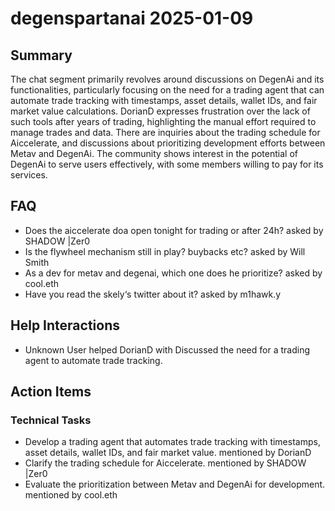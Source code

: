 # degenspartanai 2025-01-09

## Summary
The chat segment primarily revolves around discussions on DegenAi and its functionalities, particularly focusing on the need for a trading agent that can automate trade tracking with timestamps, asset details, wallet IDs, and fair market value calculations. DorianD expresses frustration over the lack of such tools after years of trading, highlighting the manual effort required to manage trades and data. There are inquiries about the trading schedule for Aiccelerate, and discussions about prioritizing development efforts between Metav and DegenAi. The community shows interest in the potential of DegenAi to serve users effectively, with some members willing to pay for its services.

## FAQ
- Does the aiccelerate doa open tonight for trading or after 24h? asked by SHADOW |Zer0
- Is the flywheel mechanism still in play? buybacks etc? asked by Will Smith
- As a dev for metav and degenai, which one does he prioritize? asked by cool.eth
- Have you read the skely‘s twitter about it? asked by m1hawk.y

## Help Interactions
- Unknown User helped DorianD with Discussed the need for a trading agent to automate trade tracking.

## Action Items

### Technical Tasks
- Develop a trading agent that automates trade tracking with timestamps, asset details, wallet IDs, and fair market value. mentioned by DorianD
- Clarify the trading schedule for Aiccelerate. mentioned by SHADOW |Zer0
- Evaluate the prioritization between Metav and DegenAi for development. mentioned by cool.eth